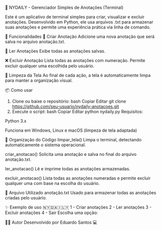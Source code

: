 📝 NYDAILY - Gerenciador Simples de Anotações (Terminal)

Este é um aplicativo de terminal simples para criar, visualizar e excluir anotações. Desenvolvido em Python, ele usa arquivos .txt para armazenar suas anotações e permite uma experiência prática via linha de comando.

🚀 Funcionalidades
📌 Criar Anotação
Adicione uma nova anotação que será salva no arquivo anotação.txt.

📖 Ler Anotações
Exibe todas as anotações salvas.

❌ Excluir Anotação
Lista todas as anotações com numeração. Permite excluir qualquer uma escolhida pelo usuário.

🧹 Limpeza da Tela
Ao final de cada ação, a tela é automaticamente limpa para manter a organização visual.

📦 Como usar
1. Clone ou baixe o repositório:
bash
Copiar
Editar
git clone https://github.com/seu-usuario/nydaily-anotacoes.git
2. Execute o script:
bash
Copiar
Editar
python nydaily.py
Requisitos:

Python 3.x

Funciona em Windows, Linux e macOS (limpeza de tela adaptada)

🧠 Organização do Código
limpar_tela()
Limpa o terminal, detectando automaticamente o sistema operacional.

criar_anotacao()
Solicita uma anotação e salva no final do arquivo anotação.txt.

ler_anotacao()
Lê e imprime todas as anotações armazenadas.

excluir_anotacao()
Lista todas as anotações numeradas e permite excluir qualquer uma com base na escolha do usuário.

📂 Arquivo Utilizado
anotação.txt
Usado para armazenar todas as anotações criadas pelo usuário.

✨ Exemplo de uso
🇳‌🇾‌🇩‌🇦‌🇮‌🇱‌🇾‌
1 - Criar anotações
2 - Ler anotações
3 - Excluir anotações
4 - Sair
Escolha uma opção:

👨‍💻 Autor
Desenvolvido por Eduardo Santos 💻
